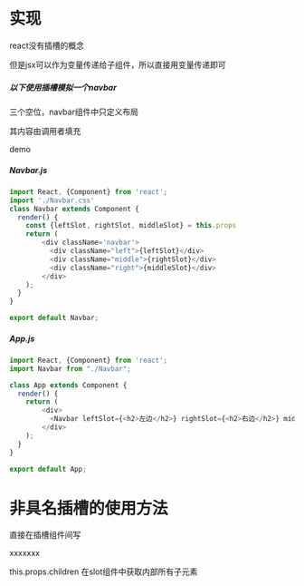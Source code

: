 # 实现

react没有插槽的概念

但是jsx可以作为变量传递给子组件，所以直接用变量传递即可



##### 以下使用插槽模拟一个navbar

三个空位，navbar组件中只定义布局

其内容由调用者填充

demo

##### Navbar.js

```js
import React, {Component} from 'react';
import './Navbar.css'
class Navbar extends Component {
  render() {
    const {leftSlot, rightSlot, middleSlot} = this.props
    return (
        <div className='navbar'>
          <div className="left">{leftSlot}</div>
          <div className="middle">{rightSlot}</div>
          <div className="right">{middleSlot}</div>
        </div>
    );
  }
}

export default Navbar;

```

##### App.js

```js
import React, {Component} from 'react';
import Navbar from "./Navbar";

class App extends Component {
  render() {
    return (
        <div>
          <Navbar leftSlot={<h2>左边</h2>} rightSlot={<h2>右边</h2>} middleSlot={<h2>中间</h2>}/>
        </div>
    );
  }
}

export default App;

```



# 非具名插槽的使用方法

直接在插槽组件间写

<slot>xxxxxxx</slot>

this.props.children 在slot组件中获取内部所有子元素
